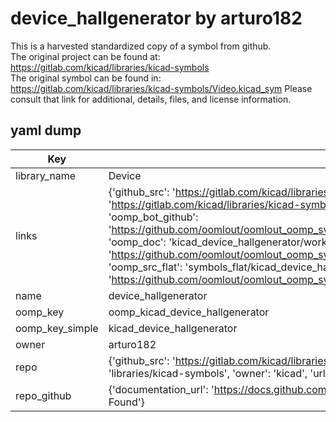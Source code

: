 # device_hallgenerator by arturo182  
This is a harvested standardized copy of a symbol from github.  
The original project can be found at:  
https://gitlab.com/kicad/libraries/kicad-symbols  
The original symbol can be found in:
https://gitlab.com/kicad/libraries/kicad-symbols/Video.kicad_sym
Please consult that link for additional, details, files, and license information.  
## yaml dump  
| Key | Value |  
| --- | --- |  
| library_name | Device |  
| links | {'github_src': 'https://gitlab.com/kicad/libraries/kicad-symbols/Video.kicad_sym', 'github_src_repo': 'https://gitlab.com/kicad/libraries/kicad-symbols', 'oomp_bot': 'kicad_device_hallgenerator/working', 'oomp_bot_github': 'https://github.com/oomlout/oomlout_oomp_symbol_bot/tree/main/kicad_device_hallgenerator/working', 'oomp_doc': 'kicad_device_hallgenerator/working', 'oomp_doc_github': 'https://github.com/oomlout/oomlout_oomp_symbol_doc/tree/main/kicad_device_hallgenerator/working', 'oomp_src_flat': 'symbols_flat/kicad_device_hallgenerator/working', 'oomp_src_flat_github': 'https://github.com/oomlout/oomlout_oomp_symbol_src/tree/main/kicad_device_hallgenerator/working'} |  
| name | device_hallgenerator |  
| oomp_key | oomp_kicad_device_hallgenerator |  
| oomp_key_simple | kicad_device_hallgenerator |  
| owner | arturo182 |  
| repo | {'github_src': 'https://gitlab.com/kicad/libraries/kicad-symbols/Video.kicad_sym', 'name': 'libraries/kicad-symbols', 'owner': 'kicad', 'url': 'https://gitlab.com/kicad/libraries/kicad-symbols'} |  
| repo_github | {'documentation_url': 'https://docs.github.com/rest/repos/repos#get-a-repository', 'message': 'Not Found'} |  

